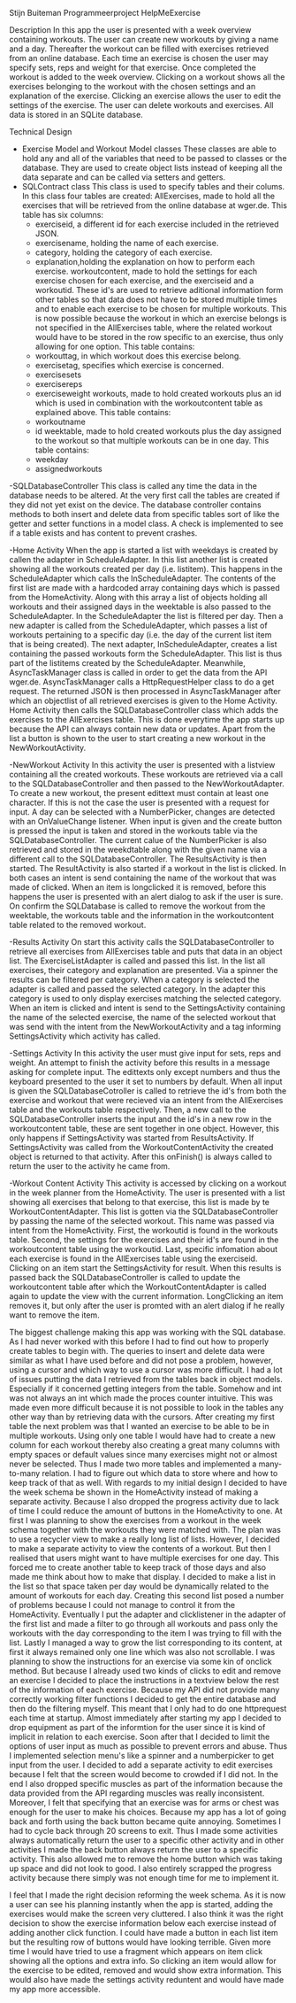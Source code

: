 Stijn Buiteman 
Programmeerproject
HelpMeExercise

Description
In this app the user is presented with a week overview containing workouts. The user can create new workouts by giving
a name and a day. Thereafter the workout can be filled with exercises retrieved from an online database. Each time an 
exercise is chosen the user may specify sets, reps and weight for that exercise. Once completed the workout is added to 
the week overview. Clicking on a workout shows all the exercises belonging to the workout with the chosen settings and
an explanation of the exercise. Clicking an exercise allows the user to edit the settings of the exercise. The user can
delete workouts and exercises. All data is stored in an SQLite database.

Technical Design
- Exercise Model and Workout Model classes
These classes are able to hold any and all of the variables that need to be passed to classes or the database. They are
used to create object lists instead of keeping all the data separate and can be called via setters and getters.
- SQLContract class
This class is used to specify tables and their colums. In this class four tables are created: 
AllExercises, made to hold all the exercises that will be retrieved from the online database at wger.de. This table has
six columns:
	- exerciseid, a different id for each exercise included in the retrieved JSON.
	- exercisename, holding the name of each exercise.
	- category, holding the category of each exercise.
	- explanation,holding the explanation on how to perform each exercise.
workoutcontent, made to hold the settings for each exercise chosen for each exercise, and the exerciseid and a workoutid.
These id's are used to retrieve aditional information form other tables so that data does not have to be stored multiple 
times and to enable each exercise to be chosen for multiple workouts. This is now possible because the workout in which
an exercise belongs is not specified in the AllExercises table, where the related workout would have to be stored in the
row specific to an exercise, thus only allowing for one option. This table contains:
	- workouttag, in which workout does this exercise belong.
	- exercisetag, specifies which exercise is concerned.
	- exercisesets
	- exercisereps
	- exerciseweight
workouts, made to hold created workouts plus an id which is used in combination with the workoutcontent table as explained
above. This table contains:
	- workoutname
	- id
weektable, made to hold created workouts plus the day assigned to the workout so that multiple workouts can be in one day.
This table contains:
	- weekday
	- assignedworkouts

-SQLDatabaseController
This class is called any time the data in the database needs to be altered. At the very first call the tables are 
created if they did not yet exist on the device. The database controller contains methods to both insert and delete
data from specific tables sort of like the getter and setter functions in a model class. A check is implemented to
see if a table exists and has content to prevent crashes.

-Home Activity
When the app is started a list with weekdays is created by callen the adapter in ScheduleAdapter. In this list another
list is created showing all the workouts created per day (i.e. listitem). This happens in the ScheduleAdapter which calls
the InScheduleAdapter. The contents of the first list are made with a hardcoded array containing days which is passed
from the HomeActivity. Along with this array a list of objects holding all workouts and their assigned days in the 
weektable is also passed to the ScheduleAdapter. In the ScheduleAdapter the list is filtered per day. Then a new adapter
is called from the ScheduleAdapter, which passes a list of workouts pertaining to a specific day (i.e. the day of the
current list item that is being created). The next adapter, InScheduleAdapter, creates a list containing the passed
workouts form the ScheduleAdapter. This list is thus part of the listitems created by the ScheduleAdapter.
Meanwhile, AsyncTaskManager class is called in order to get the data from the API wger.de. AsyncTaskManager calls a
HttpRequestHelper class to do a get request. The returned JSON is then processed in AsyncTaskManager after which an 
objectlist of all retrieved exercises is given to the Home Activity. Home Activity then calls the SQLDatabaseController
class which adds the exercises to the AllExercises table. This is done everytime the app starts up because the API can
always contain new data or updates. Apart from the list a button is shown to the user to start creating a new workout
in the NewWorkoutActivity.

-NewWorkout Activity
In this activity the user is presented with a listview containing all the created workouts. These workouts are retrieved
via a call to the SQLDatabaseController and then passed to the NewWorkoutAdapter. To create a new workout, the present
edittext must contain at least one character. If this is not the case the user is presented with a request for input.
A day can be selected with a NumberPicker, changes are detected with an OnValueChange listener. When input is given and 
the create button is pressed the input is taken and stored in the workouts table via the SQLDatabaseController. The 
current calue of the NumberPicker is also retrieved and stored in the weekdtable along with the given name via a different
call to the SQLDatabaseController. The ResultsActivity is then started. The ResultActivity is also started if a workout 
in the list is clicked. In both cases an intent is send containing the name of the workout that was made of clicked. When
an item is longclicked it is removed, before this happens the user is presented with an alert dialog to ask if the user
is sure. On confirm the SQLDatabase is called to remove the workout from the weektable, the workouts table and the
information in the workoutcontent table related to the removed workout.

-Results Activity
On start this activity calls the SQLDatabaseController to retrieve all exercises from AllExercises table and puts that
data in an object list. The ExerciseListAdapter is called and passed this list. In the list all exercises, their
category and explanation are presented. Via a spinner the results can be filtered per category. When a category is
selected the adapter is called and passed the selected category. In the adapter this category is used to only
display exercises matching the selected category. When an item is clicked and intent is send to the SettingsActivity
containing the name of the selected exercise, the name of the selected workout that was send with the intent from
the NewWorkoutActivity and a tag informing SettingsActivity which activity has called.

-Settings Activity 
In this activity the user must give input for sets, reps and weight. An attempt to finish the activity before this
results in a message asking for complete input. The edittexts only except numbers and thus the keyboard presented
to the user it set to numbers by default. When all input is given the SQLDatabaseCotroller is called to retrieve the
id's from both the exercise and workout that were recieved via an intent from the AllExercises table and the workouts
table respectively. Then, a new call to the SQLDatabaseController inserts the input and the id's in a new row in the
workoutcontent table, these are sent together in one object. However, this only happens if SettingsActivity was started 
from ResultsActivity. If SettingsActivity was called from the WorkoutContentActivity the created object is returned to
that activity. After this onFinish() is always called to return the user to the activity he came from.

-Workout Content Activity
This activity is accessed by clicking on a workout in the week planner from the HomeActivity. The user is presented with
a list showing all exercises that belong to that exercise, this list is made by te WorkoutContentAdapter. This list is 
gotten via the SQLDatabaseController by passing the name of the selected workout. This name was passed via intent from 
the HomeActivity. First, the workoutid is found in the workouts table. Second, the settings for the exercises and their 
id's are found in the workoutcontent table using the workoutid. Last, specific infomation about each exercise is found 
in the AllExercises table using the exerciseid. Clicking on an item start the SettingsActivity for result. When this 
results is passed back the SQLDatabaseController is called to update the workoutcontent table after which the 
WorkoutContentAdapter is called again to update the view with the current information. LongClicking an item removes it, 
but only after the user is promted with an alert dialog if he really want to remove the item.

The biggest challenge making this app was working with the SQL database. As I had never worked with this before I had to
find out how to properly create tables to begin with. The queries to insert and delete data were similar as what I have
used before and did not pose a problem, however, using a cursor and which way to use a cursor was more difficult. I had a
lot of issues putting the data I retrieved from the tables back in object models. Especially if it concerned getting 
integers from the table. Somehow and int was not always an int which made the proces counter intuitive. This was made
even more difficult because it is not possible to look in the tables any other way than by retrieving data with the 
cursors. After creating my first table the next problem was that I wanted an exercise to be able to be in multiple
workouts. Using only one table I would have had to create a new column for each workout thereby also creating a great
many columns with empty spaces or default values since many exercises might not or almost never be selected. Thus I
made two more tables and implemented a many-to-many relation. I had to figure out which data to store where and how to
keep track of that as well. 
With regards to my initial design I decided to have the week schema be shown in the HomeActivity instead of making
a separate activity. Because I also dropped the progress activity due to lack of time I could reduce the amount of
buttons in the HomeActivity to one. At first I was planning to show the exercises from a workout in the week schema
together with the workouts they were matched with. The plan was to use a recycler view to make a really long list of
lists. However, I decided to make a separate activity to view the contents of a workout. But then I realised that users
might want to have multiple exercises for one day. This forced me to create another table to keep track of those days
and also made me think about how to make that display. I decided to make a list in the list so that space taken per day
would be dynamically related to the amount of workouts for each day. Creating this second list posed a number of problems
because I could not manage to control it from the HomeActivity. Eventually I put the adapter and clicklistener in the
adapter of the first list and made a filter to go through all workouts and pass only the workouts with the day
corresponding to the item I was trying to fill with the list. Lastly I managed a way to grow the list corresponding to
its content, at first it always remained only one line which was also not scrollable. 
I was planning to show the instructions for an exercise via some kin of onclick method. But because I already used two
kinds of clicks to edit and remove an exercise I decided to place the instructions in a textview below the rest of the
information of each exercise.
Because my API did not provide many correctly working filter functions I decided to get the entire database and then
do the filtering myself. This meant that I only had to do one httprequest each time at startup. Almost immediately after
starting my app I decided to drop equipment as part of the informtion for the user since it is kind of implicit in
relation to each exercise. Soon after that I decided to limit the options of user input as much as possible to prevent
errors and abuse. Thus I implemented selection menu's like a spinner and a numberpicker to get input from the user.
I decided to add a separate activity to edit exercises because I felt that the screen would become to crowded if I did
not. In the end I also dropped specific muscles as part of the information because the data provided from the API 
regarding muscles was really inconsistent. Moreover, I felt that specifying that an exercise was for arms or chest was
enough for the user to make his choices. 
Because my app has a lot of going back and forth using the back button became quite annoying. Sometimes I had to cycle
back through 20 screens to exit. Thus I made some activities always automatically return the user to a specific other
activity and  in other activities I made the back button always return the user to a specific activity. This also
allowed me to remove the home button which was taking up space and did not look to good.
I also entirely scrapped the progress activity because there simply was not enough time for me to implement it.

I feel that I made the right decision reforming the week schema. As it is now a user can see his planning instantly when
the app is started, adding the exercises would make the screen very cluttered. I also think it was the right decision to
show the exercise information below each exercise instead of adding another click function. I could have made a button in
each list item but the resulting row of buttons would have looking terrible. Given more time I would have tried to use a
fragment which appears on item click showing all the options and extra info. So clicking an item would allow for the
exercise to be edited, removed and would show extra information. This would also have made the settings activity reduntent
and would have made my app more accessible.






















